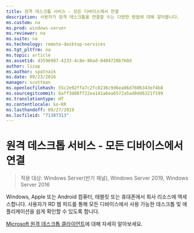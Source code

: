 ```yaml
---
title: 원격 데스크톱 서비스 - 모든 디바이스에서 연결
description: 사용자가 원격 데스크톱을 연결할 수는 다양한 방법에 대해 알아봅니다.
ms.custom: na
ms.prod: windows-server
ms.reviewer: na
ms.suite: na
ms.technology: remote-desktop-services
ms.tgt_pltfrm: na
ms.topic: article
ms.assetid: d3596907-4233-4c8e-86ad-8404720b760d
author: lizap
ms.author: spatnaik
ms.date: 09/23/2016
manager: scottman
ms.openlocfilehash: 55c2e92ffa7c2fc8236c9d6ea06d7606343ef4b8
ms.sourcegitcommit: 6aff3d88ff22ea141a6ea6572a5ad8dd6321f199
ms.translationtype: HT
ms.contentlocale: ko-KR
ms.lasthandoff: 09/27/2019
ms.locfileid: "71387313"
---
```

# <a name="remote-desktop-services---connect-from-any-device"></a>원격 데스크톱 서비스 - 모든 디바이스에서 연결

>적용 대상: Windows Server(반기 채널), Windows Server 2019, Windows Server 2016

Windows, Apple 또는 Android 컴퓨터, 태블릿 또는 휴대폰에서 회사 리소스에 액세스합니다. 사용자가 RD 웹 피드를 통해 모든 디바이스에서 사용 가능한 데스크톱 및 애플리케이션을 쉽게 확인할 수 있도록 합니다.

[Microsoft 원격 데스크톱 클라이언트](clients/remote-desktop-clients.md)에 대해 자세히 알아보세요.